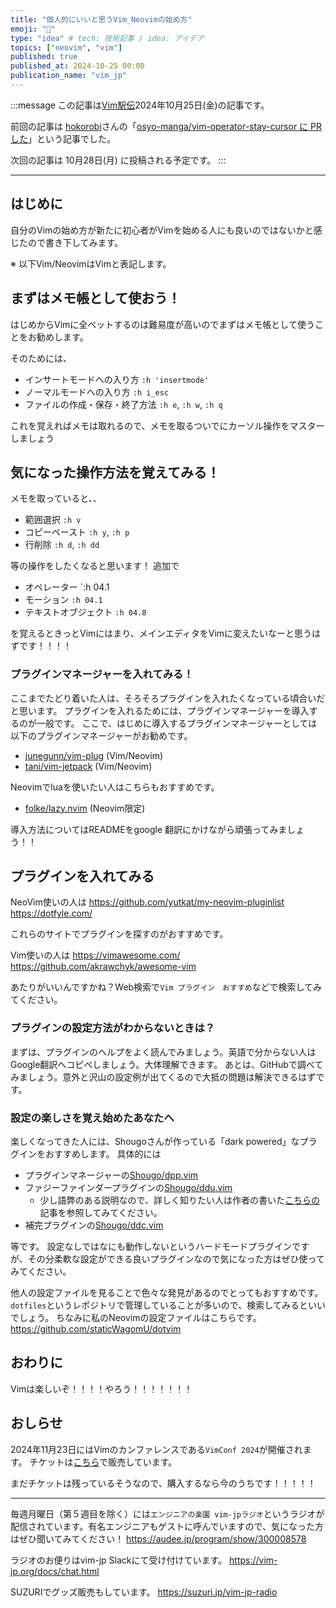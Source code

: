 ```yaml
---
title: "個人的にいいと思うVim_Neovimの始め方"
emoji: "🦒"
type: "idea" # tech: 技術記事 / idea: アイデア
topics: ["neovim", "vim"]
published: true
published_at: 2024-10-25 00:00
publication_name: "vim_jp"
---
```

:::message
この​記事は[Vim駅伝](https://vim-jp.org/ekiden/)2024年10月25日(金)の​記事です。

前回の​記事は​ [hokorobi](https://github.com/hokorobi)さんの​「[osyo-manga/vim-operator-stay-cursor に PR した](https://zenn.dev/hokorobi/articles/27234d7ede254e)」と​いう​記事でした。

次回の​記事は​ 10月28日(月) に​投稿される​予定です。
:::

---

## はじめに

自分のVimの始め方が新たに初心者がVimを始める人にも良いのではないかと感じたので書き下してみます。

※ 以下Vim/NeovimはVimと表記します。

## まずはメモ帳として使おう！

はじめからVimに全ベットするのは難易度が高いのでまずはメモ帳として使うことをお勧めします。

そのためには、
- インサートモードへの入り方 `:h 'insertmode'`
- ノーマルモードへの入り方 `:h i_esc`
- ファイルの作成・保存・終了方法 `:h e`, `:h w`, `:h q`

これを覚えればメモは取れるので、メモを取るついでにカーソル操作をマスターしましょう

## 気になった操作方法を覚えてみる！

メモを取っていると、、
- 範囲選択 `:h v`
- コピーペースト `:h y`, `:h p`
- 行削除 `:h d`, `:h dd`

等の操作をしたくなると思います！
追加で
- オペレーター `:h 04.1
- モーション `:h 04.1`
- テキストオブジェクト `:h 04.8`

を覚えるときっとVimにはまり、メインエディタをVimに変えたいなーと思うはずです！！！！

### プラグインマネージャーを入れてみる！

ここまでたどり着いた人は、そろそろプラグインを入れたくなっている頃合いだと思います。
プラグインを入れるためには、プラグインマネージャーを導入するのが一般です。
ここで、はじめに導入するプラグインマネージャーとしては以下のプラグインマネージャーがお勧めです。
- [junegunn/vim-plug](https://github.com/junegunn/vim-plug) (Vim/Neovim)
- [tani/vim-jetpack](https://github.com/tani/vim-jetpack) (Vim/Neovim)

Neovimでluaを使いたい人はこちらもおすすめです。
- [folke/lazy.nvim](https://github.com/folke/lazy.nvim) (Neovim限定)

導入方法についてはREADMEをgoogle 翻訳にかけながら頑張ってみましょう！！

## プラグインを入れてみる

NeoVim使いの人は
https://github.com/yutkat/my-neovim-pluginlist
https://dotfyle.com/

これらのサイトでプラグインを探すのがおすすめです。

Vim使いの人は
https://vimawesome.com/
https://github.com/akrawchyk/awesome-vim

あたりがいいんですかね？Web検索で`Vim プラグイン　おすすめ`などで検索してみてください。

### プラグインの設定方法がわからないときは？

まずは、プラグインのヘルプをよく読んでみましょう。英語で分からない人はGoogle翻訳へコピペしましょう。大体理解できます。
あとは、GitHubで調べてみましょう。意外と沢山の設定例が出てくるので大抵の問題は解決できるはずです。

### 設定の楽しさを覚え始めたあなたへ

楽しくなってきた人には、Shougoさんが作っている「dark powered」なプラグインをおすすめします。
具体的には
- プラグインマネージャーの[Shougo/dpp.vim](https://github.com/Shougo/dpp.vim) 
- ファジーファインダープラグインの[Shougo/ddu.vim](https://github.com/Shougo/ddu.vim)
	- 少し語弊のある説明なので、詳しく知りたい人は作者の書いた[こちらの](https://zenn.dev/shougo/articles/ddu-vim-beta)記事を参照してみてください。
- 補完プラグインの[Shougo/ddc.vim](https://github.com/Shougo/ddc.vim)

等です。
設定なしではなにも動作しないというハードモードプラグインですが、その分柔軟な設定ができる良いプラグインなので気になった方はぜひ使ってみてください。

他人の設定ファイルを見ることで色々な発見があるのでとってもおすすめです。
`dotfiles`というレポジトリで管理していることが多いので、検索してみるといいでしょう。
ちなみに私のNeovimの設定ファイルはこちらです。
https://github.com/staticWagomU/dotvim

## おわりに

Vimは楽しいぞ！！！！やろう！！！！！！！


## おしらせ

2024年11月23日にはVimのカンファレンスである`VimConf 2024`が開催されます。
チケットは[こちら](https://vimconf-2024-ticket.peatix.com/)で販売しています。

まだチケットは残っているそうなので、購入するなら今のうちです！！！！！

---

毎週月曜日（第５週目を除く）には`エンジニアの楽園 vim-jpラジオ`というラジオが配信されています。有名エンジニアもゲストに呼んでいますので、気になった方はぜひ聞いてみてください！
https://audee.jp/program/show/300008578

ラジオのお便りはvim-jp Slackにて受け付けています。
https://vim-jp.org/docs/chat.html

SUZURIでグッズ販売もしています。
https://suzuri.jp/vim-jp-radio
